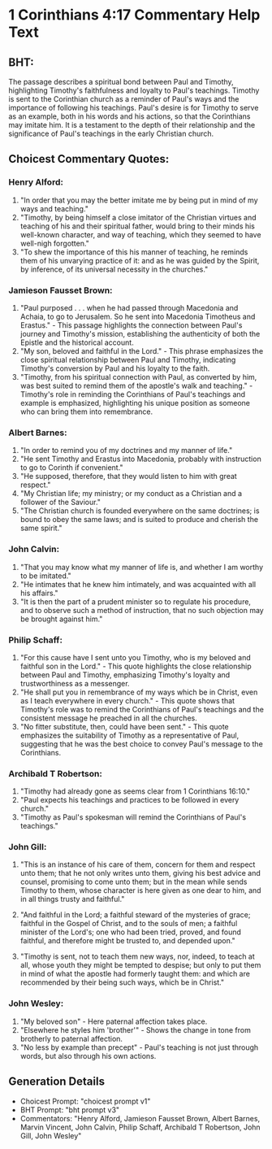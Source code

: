 # 1 Corinthians 4:17 Commentary Help Text

## BHT:
The passage describes a spiritual bond between Paul and Timothy, highlighting Timothy's faithfulness and loyalty to Paul's teachings. Timothy is sent to the Corinthian church as a reminder of Paul's ways and the importance of following his teachings. Paul's desire is for Timothy to serve as an example, both in his words and his actions, so that the Corinthians may imitate him. It is a testament to the depth of their relationship and the significance of Paul's teachings in the early Christian church.

## Choicest Commentary Quotes:
### Henry Alford:
1. "In order that you may the better imitate me by being put in mind of my ways and teaching."
2. "Timothy, by being himself a close imitator of the Christian virtues and teaching of his and their spiritual father, would bring to their minds his well-known character, and way of teaching, which they seemed to have well-nigh forgotten."
3. "To shew the importance of this his manner of teaching, he reminds them of his unvarying practice of it: and as he was guided by the Spirit, by inference, of its universal necessity in the churches."

### Jamieson Fausset Brown:
1. "Paul purposed . . . when he had passed through Macedonia and Achaia, to go to Jerusalem. So he sent into Macedonia Timotheus and Erastus." - This passage highlights the connection between Paul's journey and Timothy's mission, establishing the authenticity of both the Epistle and the historical account.
2. "My son, beloved and faithful in the Lord." - This phrase emphasizes the close spiritual relationship between Paul and Timothy, indicating Timothy's conversion by Paul and his loyalty to the faith.
3. "Timothy, from his spiritual connection with Paul, as converted by him, was best suited to remind them of the apostle's walk and teaching." - Timothy's role in reminding the Corinthians of Paul's teachings and example is emphasized, highlighting his unique position as someone who can bring them into remembrance.

### Albert Barnes:
1. "In order to remind you of my doctrines and my manner of life."
2. "He sent Timothy and Erastus into Macedonia, probably with instruction to go to Corinth if convenient."
3. "He supposed, therefore, that they would listen to him with great respect."
4. "My Christian life; my ministry; or my conduct as a Christian and a follower of the Saviour."
5. "The Christian church is founded everywhere on the same doctrines; is bound to obey the same laws; and is suited to produce and cherish the same spirit."

### John Calvin:
1. "That you may know what my manner of life is, and whether I am worthy to be imitated."
2. "He intimates that he knew him intimately, and was acquainted with all his affairs."
3. "It is then the part of a prudent minister so to regulate his procedure, and to observe such a method of instruction, that no such objection may be brought against him."

### Philip Schaff:
1. "For this cause have I sent unto you Timothy, who is my beloved and faithful son in the Lord." - This quote highlights the close relationship between Paul and Timothy, emphasizing Timothy's loyalty and trustworthiness as a messenger.
2. "He shall put you in remembrance of my ways which be in Christ, even as I teach everywhere in every church." - This quote shows that Timothy's role was to remind the Corinthians of Paul's teachings and the consistent message he preached in all the churches.
3. "No fitter substitute, then, could have been sent." - This quote emphasizes the suitability of Timothy as a representative of Paul, suggesting that he was the best choice to convey Paul's message to the Corinthians.

### Archibald T Robertson:
1. "Timothy had already gone as seems clear from 1 Corinthians 16:10."
2. "Paul expects his teachings and practices to be followed in every church."
3. "Timothy as Paul's spokesman will remind the Corinthians of Paul's teachings."

### John Gill:
1. "This is an instance of his care of them, concern for them and respect unto them; that he not only writes unto them, giving his best advice and counsel, promising to come unto them; but in the mean while sends Timothy to them, whose character is here given as one dear to him, and in all things trusty and faithful."

2. "And faithful in the Lord; a faithful steward of the mysteries of grace; faithful in the Gospel of Christ, and to the souls of men; a faithful minister of the Lord's; one who had been tried, proved, and found faithful, and therefore might be trusted to, and depended upon."

3. "Timothy is sent, not to teach them new ways, nor, indeed, to teach at all, whose youth they might be tempted to despise; but only to put them in mind of what the apostle had formerly taught them: and which are recommended by their being such ways, which be in Christ."

### John Wesley:
1. "My beloved son" - Here paternal affection takes place.
2. "Elsewhere he styles him 'brother'" - Shows the change in tone from brotherly to paternal affection.
3. "No less by example than precept" - Paul's teaching is not just through words, but also through his own actions.


## Generation Details
- Choicest Prompt: "choicest prompt v1"
- BHT Prompt: "bht prompt v3"
- Commentators: "Henry Alford, Jamieson Fausset Brown, Albert Barnes, Marvin Vincent, John Calvin, Philip Schaff, Archibald T Robertson, John Gill, John Wesley"
